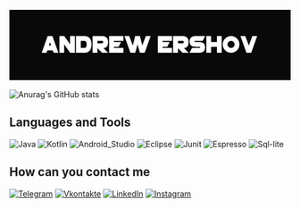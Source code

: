 ![Header](https://github.com/RuTiKeyOne/rutikeyone/blob/main/assets/background.jpg)

![Anurag's GitHub stats](https://github-readme-stats.vercel.app/api?username=RuTiKeyOne&show_icons=true&theme=radical)

## Languages and Tools 

![Java](https://img.shields.io/badge/-Java-090909?style=for-the-badge&logo=java)
![Kotlin](https://img.shields.io/badge/-Kotlin-090909?style=for-the-badge&logo=kotlin)
![Android_Studio](https://img.shields.io/badge/-Android_Studio-090909?style=for-the-badge&logo=androidstudio)
![Eclipse](https://img.shields.io/badge/-Eclipse-090909?style=for-the-badge&logo=eclipse)
![Junit](https://img.shields.io/badge/-Junit-090909?style=for-the-badge&logo=junit)
![Espresso](https://img.shields.io/badge/-Espresso-090909?style=for-the-badge&logo=espresso)
![Sql-lite](https://img.shields.io/badge/-Sql_lite-090909?style=for-the-badge&logo=sql_lite)

## How can you contact me
[![Telegram](https://img.shields.io/badge/-Telegram-090909?style=for-the-badge&logo=telegram)](https://t.me/rutikeyone_one)
[![Vkontakte](https://img.shields.io/badge/-Vkontakte-090909?style=for-the-badge&logo=Vk)](https://vk.com/id193175691)
[![LinkedIn](https://img.shields.io/badge/-LinkedIn-090909?style=for-the-badge&logo=LinkedIn)](www.linkedin.com/in/андрей-ершов-6b16051b8)
[![Instagram](https://img.shields.io/badge/-Instagram-090909?style=for-the-badge&logo=instagram)](https://www.instagram.com/rutikey_one/?hl=ru)





